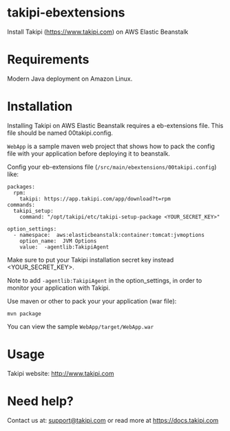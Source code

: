 # takipi-ebextensions
Install Takipi (https://www.takipi.com) on AWS Elastic Beanstalk 

Requirements
============
Modern Java deployment on Amazon Linux.

Installation
============
Installing Takipi on AWS Elastic Beanstalk requires a eb-extensions file. This file should be named 00takipi.config.

`WebApp`  is a sample maven web project that shows how to pack the config file with your application before deploying it to beanstalk.

Config your eb-extensions file (`/src/main/ebextensions/00takipi.config`) like:
```
packages:
  rpm:
    takipi: https://app.takipi.com/app/download?t=rpm
commands:
  takipi_setup:
    command: "/opt/takipi/etc/takipi-setup-package <YOUR_SECRET_KEY>"
  
option_settings:
  - namespace:  aws:elasticbeanstalk:container:tomcat:jvmoptions
    option_name:  JVM Options
    value:  -agentlib:TakipiAgent
```
Make sure to put your Takipi installation secret key instead  <YOUR_SECRET_KEY>. 

Note to add `-agentlib:TakipiAgent` in the option_settings, in order to monitor your application with Takipi.
 

Use maven or other to pack your your application (war file):

``` mvn package ```

You can view the sample `WebApp/target/WebApp.war`

Usage
=====
Takipi website: http://www.takipi.com

Need help?
=====

Contact us at: [support@takipi.com](mailto:support@takipi.com) or read more at https://docs.takipi.com
